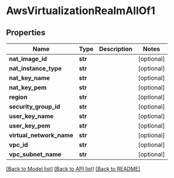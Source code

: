 # AwsVirtualizationRealmAllOf1

## Properties
Name | Type | Description | Notes
------------ | ------------- | ------------- | -------------
**nat_image_id** | **str** |  | [optional] 
**nat_instance_type** | **str** |  | [optional] 
**nat_key_name** | **str** |  | [optional] 
**nat_key_pem** | **str** |  | [optional] 
**region** | **str** |  | [optional] 
**security_group_id** | **str** |  | [optional] 
**user_key_name** | **str** |  | [optional] 
**user_key_pem** | **str** |  | [optional] 
**virtual_network_name** | **str** |  | [optional] 
**vpc_id** | **str** |  | [optional] 
**vpc_subnet_name** | **str** |  | [optional] 

[[Back to Model list]](../README.md#documentation-for-models) [[Back to API list]](../README.md#documentation-for-api-endpoints) [[Back to README]](../README.md)



